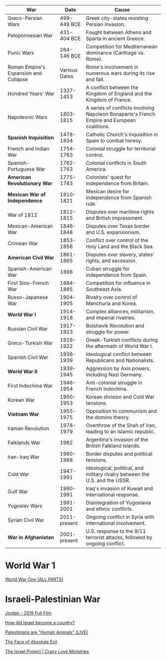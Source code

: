 
| War                                   | Date          | Cause                                                                                       |
| ------------------------------------- | ------------- | ------------------------------------------------------------------------------------------- |
| Greco-Persian Wars                    | 499-449 BCE   | Greek city-states resisting Persian invasion.                                               |
| Peloponnesian War                     | 431-404 BCE   | Fought between Athens and Sparta in ancient Greece.                                         |
| Punic Wars                            | 264-146 BCE   | Competition for Mediterranean dominance (Carthage vs. Rome).                                |
| Roman Empire's Expansion and Collapse | Various Dates | Rome's involvement in numerous wars during its rise and fall.                               |
| Hundred Years' War                    | 1337-1453     | A conflict between the Kingdom of England and the Kingdom of France.                        |
| Napoleonic Wars                       | 1803-1815     | A series of conflicts involving Napoleon Bonaparte's French Empire and European coalitions. |
| **Spanish Inquisition**               | 1478-1834     | Catholic Church's inquisition in Spain to combat heresy.                                    |
| French and Indian War                 | 1754-1763     | Colonial struggle for territorial control.                                                  |
| Spanish-Portuguese War                | 1762-1763     | Colonial conflicts in South America.                                                        |
| **American Revolutionary War**        | 1775-1783     | Colonists' quest for independence from Britain.                                             |
| **Mexican War of Independence**       | 1810-1821     | Mexican desire for independence from Spanish rule.                                          |
| War of 1812                           | 1812-1815     | Disputes over maritime rights and British impressment.                                      |
| Mexican-American War                  | 1846-1848     | Disputes over Texas border and U.S. expansionism.                                           |
| Crimean War                           | 1853-1856     | Conflict over control of the Holy Land and the Black Sea.                                   |
| **American Civil War**                | 1861-1865     | Disputes over slavery, states' rights, and secession.                                       |
| Spanish-American War                  | 1898          | Cuban struggle for independence from Spain.                                                 |
| First Sino-French War                 | 1884-1885     | Competition for influence in Southeast Asia.                                                |
| Russo-Japanese War                    | 1904-1905     | Rivalry over control of Manchuria and Korea.                                                |
| **World War I**                       | 1914-1918     | Complex alliances, militarism, and imperial rivalries.                                      |
| Russian Civil War                     | 1917-1923     | Bolshevik Revolution and struggle for power.                                                |
| Greco-Turkish War                     | 1919-1922     | Greek-Turkish conflicts during the aftermath of World War I.                                |
| Spanish Civil War                     | 1936-1939     | Ideological conflict between Republicans and Nationalists.                                  |
| **World War II**                      | 1939-1945     | Aggression by Axis powers, including Nazi Germany.                                          |
| First Indochina War                   | 1946-1954     | Anti-colonial struggle in French Indochina.                                                 |
| Korean War                            | 1950-1953     | Korean division and Cold War tensions.                                                      |
| **Vietnam War**                       | 1955-1975     | Opposition to communism and the domino theory.                                              |
| Iranian Revolution                    | 1978-1979     | Overthrow of the Shah of Iran, leading to an Islamic republic.                              |
| Falklands War                         | 1982          | Argentina's invasion of the British Falkland Islands.                                       |
| Iran-Iraq War                         | 1980-1988     | Border disputes and political tensions.                                                     |
| Cold War                              | 1947-1991     | Ideological, political, and military rivalry between the U.S. and the USSR.                 |
| Gulf War                              | 1990-1991     | Iraq's invasion of Kuwait and international response.                                       |
| Yugoslav Wars                         | 1991-2001     | Disintegration of Yugoslavia and ethnic conflicts.                                          |
| Syrian Civil War                      | 2011-present  | Ongoing conflict in Syria with international involvement.                                   |
| **War in Afghanistan**                | 2001-present  | U.S. response to the 9/11 terrorist attacks, followed by ongoing conflict.                  |


# World War 1

[World War One (ALL PARTS)](https://www.youtube.com/watch?v=G1p6rlDCxq0)

# Israeli-Palestinian War

[Jordan  - 2019 Full Film](https://www.youtube.com/watch?v=BBek2-onL6U)

[How did Israel become a country?](https://www.youtube.com/watch?v=nufBpHmWhtQ)

[Palestinians are "Human Animals" (LIVE)](https://www.youtube.com/watch?v=hCAuRP8ZviM)

[The Face of Absolute Evil](https://www.youtube.com/watch?v=U-b5ZOEcLOM)

[The Israel Project | Crazy Love Ministries](https://www.youtube.com/watch?v=VAh1cKtEc8M)